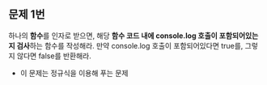 ## 문제 1번

하나의 **함수**를 인자로 받으면, 해당 **함수 코드 내에 console.log 호출이 포함되어있는지 검사**하는 함수를 작성해라.
만약 console.log 호출이 포함되어있다면 true를, 그렇지 않다면 false를 반환해라.

- 이 문제는 정규식을 이용해 푸는 문제
